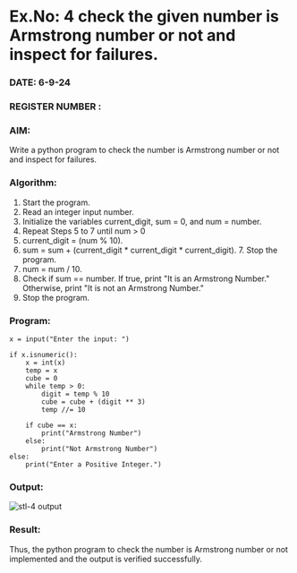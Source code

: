 # Ex.No: 4 check the given number is Armstrong number or not and inspect for failures.
### DATE: 6-9-24                                                                           
### REGISTER NUMBER : 
### AIM: 
Write a python program to check the number is Armstrong number or not and inspect for failures.

### Algorithm:
1.  Start the program.
2.	Read an integer input number.
3.	Initialize the variables current_digit, sum = 0, and num = number.
4.	Repeat Steps 5 to 7 until num > 0
5.	current_digit = (num % 10).
6.	sum = sum + (current_digit * current_digit * current_digit). 7. Stop the program.
7.	num = num / 10.
8.	Check if sum == number. If true, print "It is an Armstrong Number." Otherwise, print "It is not an Armstrong Number."
9.	Stop the program.

### Program:

```
x = input("Enter the input: ")

if x.isnumeric():
    x = int(x)
    temp = x
    cube = 0
    while temp > 0:
        digit = temp % 10
        cube = cube + (digit ** 3)
        temp //= 10
    
    if cube == x:
        print("Armstrong Number")
    else:
        print("Not Armstrong Number")
else:
    print("Enter a Positive Integer.")
```











### Output:
![stl-4 output](https://github.com/user-attachments/assets/390511f9-c0a7-43ba-ba50-ed91222faa2a)






### Result:
Thus, the python program to check the number is Armstrong number or not implemented and the output is verified successfully.


